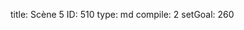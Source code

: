 title:          Scène 5
ID:             510
type:           md
compile:        2
setGoal:        260


